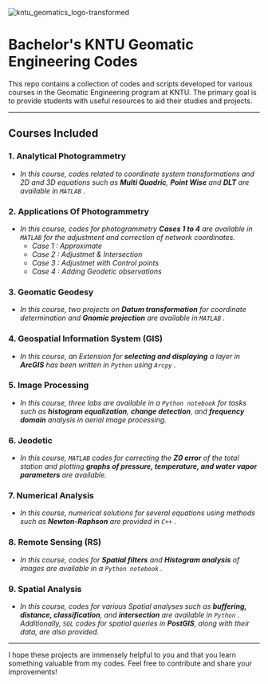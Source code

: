 
![kntu_geomatics_logo-transformed](https://github.com/user-attachments/assets/d93dff52-1458-41e5-935e-bdf50bb1d946)

# Bachelor's KNTU Geomatic Engineering Codes

This repo contains a collection of codes and scripts developed for various courses in the Geomatic Engineering program at KNTU. The primary goal is to provide students with useful resources to aid their studies and projects.

---

## Courses Included

### 1. Analytical Photogrammetry
  - *In this course, codes related to coordinate system transformations and 2D and 3D equations such as ___Multi Quadric___, ___Point Wise___ and ___DLT___ are available in `MATLAB` .*
    
### 2. Applications Of Photogrammetry
  - *In this course, codes for photogrammetry ___Cases 1 to 4___ are available in `MATLAB` for the adjustment and correction of network coordinates.*
    - *Case 1 : Approximate*
    - *Case 2 : Adjustmet & Intersection*
    - *Case 3 : Adjustmet with Control points*
    - *Case 4 : Adding Geodetic observations*
    
### 3. Geomatic Geodesy
  - *In this course, two projects on ___Datum transformation___ for coordinate determination and ___Gnomic projection___ are available in `MATLAB` .* 
    
### 4. Geospatial Information System (GIS)
  - *In this course, an Extension for ___selecting and displaying___ a layer in ***ArcGIS*** has been written in `Python` using `Arcpy` .*
    
### 5. Image Processing
  - *In this course, three labs are available in a `Python notebook` for tasks such as ***histogram equalization***, ***change detection***, and ***frequency domain*** analysis in aerial image processing.*

### 6. Jeodetic
  - *In this course, `MATLAB` codes for correcting the ___Z0 error___ of the total station and plotting ___graphs of pressure, temperature, and water vapor parameters___ are available.*

### 7. Numerical Analysis
  - *In this course, numerical solutions for several equations using methods such as ***Newton-Raphson*** are provided in `C++` .*

### 8. Remote Sensing (RS)
  - *In this course, codes for ___Spatial filters___ and ___Histogram analysis___ of images are available in a `Python notebook` .* 

### 9. Spatial Analysis
  - *In this course, codes for various Spatial analyses such as ___buffering, distance, classification___, and ***intersection*** are available in `Python` . Additionally, `SQL` codes for spatial queries in ***PostGIS***, along with their data, are also provided.* 

---

I hope these projects are immensely helpful to you and that you learn something valuable from my codes. Feel free to contribute and share your improvements!
